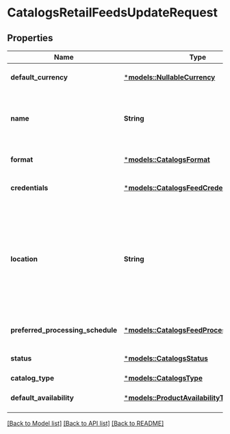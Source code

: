 # CatalogsRetailFeedsUpdateRequest

## Properties
Name | Type | Description | Notes
------------ | ------------- | ------------- | -------------
**default_currency** | [***models::NullableCurrency**](NullableCurrency.md) |  | [optional] [default to None]
**name** | **String** | A human-friendly name associated to a given feed. | [optional] [default to None]
**format** | [***models::CatalogsFormat**](CatalogsFormat.md) |  | [optional] [default to None]
**credentials** | [***models::CatalogsFeedCredentials**](CatalogsFeedCredentials.md) |  | [optional] [default to None]
**location** | **String** | The URL where a feed is available for download. This URL is what Pinterest will use to download a feed for processing. | [optional] [default to None]
**preferred_processing_schedule** | [***models::CatalogsFeedProcessingSchedule**](CatalogsFeedProcessingSchedule.md) |  | [optional] [default to None]
**status** | [***models::CatalogsStatus**](CatalogsStatus.md) |  | [optional] [default to None]
**catalog_type** | [***models::CatalogsType**](CatalogsType.md) |  | 
**default_availability** | [***models::ProductAvailabilityType**](ProductAvailabilityType.md) |  | [optional] [default to None]

[[Back to Model list]](../README.md#documentation-for-models) [[Back to API list]](../README.md#documentation-for-api-endpoints) [[Back to README]](../README.md)


